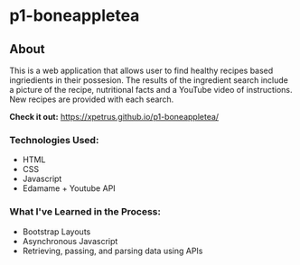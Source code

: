 # p1-boneappletea
## About

This is a web application that allows user to find healthy recipes based ingriedients in their possesion.
The results of the ingredient search include a picture of the recipe, nutritional facts and a YouTube video of instructions.
New recipes are provided with each search.

**Check it out:** https://xpetrus.github.io/p1-boneappletea/
### Technologies Used:
* HTML
* CSS
* Javascript
* Edamame + Youtube API

### What I've Learned in the Process:
* Bootstrap Layouts
* Asynchronous Javascript
* Retrieving, passing, and parsing data using APIs
